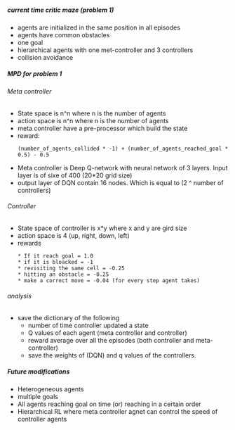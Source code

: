 ##### current time critic maze (problem 1)
* agents are initialized in the same position in all episodes
* agents have common obstacles
* one goal
* hierarchical agents with one met-controller and 3 controllers
* collision avoidance

##### MPD for problem 1 
###### Meta controller
* State space is n^n where n is the number of agents
* action space is n^n where n is the number of agents
* meta controller have a pre-processor which build the state
* reward:
    ```
    (number_of_agents_collided * -1) + (number_of_agents_reached_goal * 0.5) - 0.5
    ```
* Meta controller is Deep Q-network with neural network of 3 layers. Input layer is of sixe of 400 (20*20 grid size)
* output layer of DQN contain 16 nodes. Which is equal to (2 ^ number of controllers)

###### Controller
* State space of controller is x*y where x and y are gird size
* action space is 4 (up, right, down, left)
* rewards
    ```
    * If it reach goal = 1.0
    * if it is bloacked = -1
    * revisiting the same cell = -0.25
    * hitting an obstacle = -0.25
    * make a correct move = -0.04 (for every step agent takes)
    ```
###### analysis 
* save the dictionary of the following
    * number of time controller updated a state
    * Q values of each agent (meta controller and controller)
    * reward average over all the episodes (both controller and meta-controller)
    * save the weights of (DQN) and q values of the controllers.

##### Future modifications
* Heterogeneous agents
* multiple goals
* All agents reaching goal on time (or) reaching in a certain order
* Hierarchical RL where meta controller agnet can control the speed of controller agents
